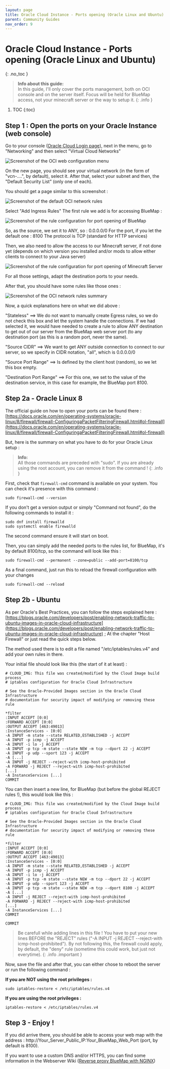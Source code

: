 ```yaml
---
layout: page
title: Oracle Cloud Instance - Ports opening (Oracle Linux and Ubuntu)
parent: Community Guides
nav_order: 9
---
```


# Oracle Cloud Instance - Ports opening (Oracle Linux and Ubuntu)
{: .no_toc }

> **Info about this guide:**  
> In this guide, I'll only cover the ports management, both on OCI console and on the server itself.
> Focus will be held for BlueMap access, not your minecraft server or the way to setup it.
{: .info }

1. TOC 
{:toc}


## Step 1 : Open the ports on your Oracle Instance (web console)

Go to your console ([Oracle Cloud Login page](https://cloud.oracle.com/)), next in the menu, go to "Networking" and then select "Virtual Cloud Networks"

![Screenshot of the OCI web configuration menu]({{site.baseurl}}/assets/ociconf/OCI_01.png)

On the new page, you should see your virtual network (in the form of "vcn-....", by default), select it.
After that, select your subnet and then, the "Default Security List" (only one of each).

You should get a page similar to this screenshot :

![Screenshot of the default OCI network rules]({{site.baseurl}}/assets/ociconf/OCI_02.png)

Select "Add Ingress Rules"
The first rule we add is for accessing BlueMap :

![Screenshot of the rule configuration for port opening of BlueMap]({{site.baseurl}}/assets/ociconf/OCI_03.png)

So, as the source, we set it to ANY, so : 0.0.0.0/0
For the port, if you let the default one : 8100
The protocol is TCP (standard for HTTP services)

Then, we also need to allow the access to our Minecraft server, if not done yet (depends on which version you installed and/or mods to allow either clients to connect to your Java server)

![Screenshot of the rule configuration for port opening of Minecraft Server]({{site.baseurl}}/assets/ociconf/OCI_04.png)

For all those settings, adapt the destination ports to your needs.

After that, you should have some rules like those ones :

![Screenshot of the OCI network rules summary]({{site.baseurl}}/assets/ociconf/OCI_05.png)


Now, a quick explanations here on what we did above :

"Stateless" ==> We do not want to manually create Egress rules, so we do not check this box and let the system handle the connections.
If we had selected it, we would have needed to create a rule to allow ANY destination to get out of our server from the BlueMap web server port (to any destination port (as this is a random port, never the same).

"Source CIDR" ==> We want to get ANY outside connection to connect to our server, so we specify in CIDR notation, "all", which is 0.0.0.0/0

"Source Port Range" ==> Is defined by the client host (random), so we let this box empty.

"Destination Port Range" ==> For this one, we set to the value of the destination service, in this case for example, the BlueMap port 8100.


## Step 2a - Oracle Linux 8

The official guide on how to open your ports can be found there : [https://docs.oracle.com/en/operating-systems/oracle-linux/8/firewall/firewall-ConfiguringaPacketFilteringFirewall.html#ol-firewall](https://docs.oracle.com/en/operating-systems/oracle-linux/8/firewall/firewall-ConfiguringaPacketFilteringFirewall.html#ol-firewall)

But, here is the summary on what you have to do for your Oracle Linux setup :

> **Info:**  
> All those commands are preceded with "sudo". If you are already using the root account, you can remove it from the command !
{: .info }

First, check that `firewall-cmd` command is available on your system.
You can check it's presence with this command :
```
sudo firewall-cmd --version
```

If you don't get a version output or simply "Command not found", do the following commands to install it :
```
sudo dnf install firewalld
sudo systemctl enable firewalld
```
The second command ensure it will start on boot.


Then, you can simply add the needed ports to the rules list, for BlueMap, it's by default 8100/tcp, so the command will look like this :
```
sudo firewall-cmd --permanent --zone=public --add-port=8100/tcp
```

As a final command, just run this to reload the firewall configuration with your changes
```
sudo firewall-cmd --reload
```


## Step 2b - Ubuntu

As per Oracle's Best Practices, you can follow the steps explained here : [https://blogs.oracle.com/developers/post/enabling-network-traffic-to-ubuntu-images-in-oracle-cloud-infrastructure](https://blogs.oracle.com/developers/post/enabling-network-traffic-to-ubuntu-images-in-oracle-cloud-infrastructure) ; At the chapter "Host Firewall" or just read the quick steps below.

The method used there is to edit a file named "/etc/iptables/rules.v4" and add your own rules in there.

Your initial file should look like this (the start of it at least) :
```
# CLOUD_IMG: This file was created/modified by the Cloud Image build process
# iptables configuration for Oracle Cloud Infrastructure

# See the Oracle-Provided Images section in the Oracle Cloud Infrastructure
# documentation for security impact of modifying or removing these rule

*filter
:INPUT ACCEPT [0:0]
:FORWARD ACCEPT [0:0]
:OUTPUT ACCEPT [463:49013]
:InstanceServices - [0:0]
-A INPUT -m state --state RELATED,ESTABLISHED -j ACCEPT
-A INPUT -p icmp -j ACCEPT
-A INPUT -i lo -j ACCEPT
-A INPUT -p tcp -m state --state NEW -m tcp --dport 22 -j ACCEPT
-A INPUT -p udp --sport 123 -j ACCEPT
-A [...]
-A INPUT -j REJECT --reject-with icmp-host-prohibited
-A FORWARD -j REJECT --reject-with icmp-host-prohibited
[...]
-A InstanceServices [...]
COMMIT
```

You can then insert a new line, for BlueMap (but before the global REJECT rules !), this would look like this :
```
# CLOUD_IMG: This file was created/modified by the Cloud Image build process
# iptables configuration for Oracle Cloud Infrastructure

# See the Oracle-Provided Images section in the Oracle Cloud Infrastructure
# documentation for security impact of modifying or removing these rule

*filter
:INPUT ACCEPT [0:0]
:FORWARD ACCEPT [0:0]
:OUTPUT ACCEPT [463:49013]
:InstanceServices - [0:0]
-A INPUT -m state --state RELATED,ESTABLISHED -j ACCEPT
-A INPUT -p icmp -j ACCEPT
-A INPUT -i lo -j ACCEPT
-A INPUT -p tcp -m state --state NEW -m tcp --dport 22 -j ACCEPT
-A INPUT -p udp --sport 123 -j ACCEPT
-A INPUT -p tcp -m state --state NEW -m tcp --dport 8100 -j ACCEPT
-A [...]
-A INPUT -j REJECT --reject-with icmp-host-prohibited
-A FORWARD -j REJECT --reject-with icmp-host-prohibited
[...]
-A InstanceServices [...]
COMMIT

COMMIT
```

> Be carefull while adding lines in this file !
> You have to put your new lines BEFORE the "REJECT" rules ("-A INPUT -j REJECT --reject-with icmp-host-prohibited").
> By not following this, the firewall could apply, by default, the "deny" rule (sometime this could work, but just not everytime).
{: .info .important }

Now, save the file and after that, you can either chose to reboot the server or run the following command :

**If you are NOT using the root privileges :**
```
sudo iptables-restore < /etc/iptables/rules.v4
```

**If you are using the root privileges :**
```
iptables-restore < /etc/iptables/rules.v4
```

## Step 3 - Enjoy !

If you did arrive there, you should be able to access your web map with the address : http://Your_Server_Public_IP:Your_BlueMap_Web_Port (port, by default is 8100).

If you want to use a custom DNS and/or HTTPS, you can find some information in the Webserver Wiki ([Reverse proxy BlueMap with NGINX](https://bluemap.bluecolored.de/wiki/webserver/NginxProxy.html))
